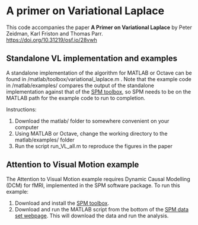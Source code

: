 # A primer on Variational Laplace
This code accompanies the paper **A Primer on Variational Laplace** by Peter Zeidman, Karl Friston and Thomas Parr. <https://doi.org/10.31219/osf.io/28vwh>

## Standalone VL implementation and examples
A standalone implementation of the algorithm for MATLAB or Octave can be found in /matlab/toolbox/variational_laplace.m . Note that the example code in /matlab/examples/ compares the output of the standalone implementation against that of the [SPM toolbox](https://www.fil.ion.ucl.ac.uk/spm/software/download/), so SPM needs to be on the MATLAB path for the example code to run to completion.

Instructions:

1. Download the matlab/ folder to somewhere convenient on your computer
2. Using MATLAB or Octave, change the working directory to the matlab/examples/ folder
3. Run the script run_VL_all.m to reproduce the figures in the paper

## Attention to Visual Motion example
The Attention to Visual Motion example requires Dynamic Causal Modelling (DCM) for fMRI, implemented in the SPM software package. To run this example:

1. Download and install the [SPM toolbox](https://www.fil.ion.ucl.ac.uk/spm/software/download/).
2. Download and run the MATLAB script from the bottom of the [SPM data set webpage](https://www.fil.ion.ucl.ac.uk/spm/data/attention/). This will download the data and run the analysis.

